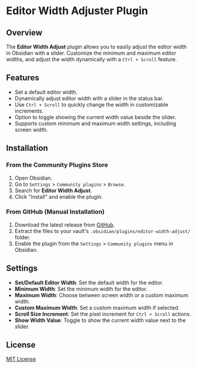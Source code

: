 # Editor Width Adjuster Plugin

## Overview
The **Editor Width Adjust** plugin allows you to easily adjust the editor width in Obsidian with a slider. Customize the minimum and maximum editor widths, and adjust the width dynamically with a `Ctrl + Scroll` feature.

## Features
- Set a default editor width.
- Dynamically adjust editor width with a slider in the status bar.
- Use `Ctrl + Scroll` to quickly change the width in customizable increments.
- Option to toggle showing the current width value beside the slider.
- Supports custom minimum and maximum width settings, including screen width.

## Installation

### From the Community Plugins Store
1. Open Obsidian.
2. Go to `Settings` > `Community plugins` > `Browse`.
3. Search for **Editor Width Adjust**.
4. Click "Install" and enable the plugin.

### From GitHub (Manual Installation)
1. Download the latest release from [GitHub](https://github.com/your-github-username/editor-width-adjust).
2. Extract the files to your vault's `.obsidian/plugins/editor-width-adjust/` folder.
3. Enable the plugin from the `Settings` > `Community plugins` menu in Obsidian.

## Settings
- **Set/Default Editor Width**: Set the default width for the editor.
- **Minimum Width**: Set the minimum width for the editor.
- **Maximum Width**: Choose between screen width or a custom maximum width.
- **Custom Maximum Width**: Set a custom maximum width if selected.
- **Scroll Size Increment**: Set the pixel increment for `Ctrl + Scroll` actions.
- **Show Width Value**: Toggle to show the current width value next to the slider.

## License
[MIT License](LICENSE)
